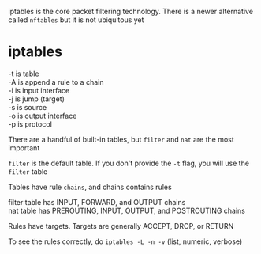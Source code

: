 iptables is the core packet filtering technology. There is a newer alternative called `nftables` but it is not ubiquitous yet

# iptables
-t is table  
-A is append a rule to a chain  
-i is input interface  
-j is jump (target)  
-s is source  
-o is output interface  
-p is protocol  

There are a handful of built-in tables, but `filter` and `nat` are the most important

`filter` is the default table. If you don't provide the `-t` flag, you will use the `filter` table

Tables have rule `chains`, and chains contains rules

filter table has INPUT, FORWARD, and OUTPUT chains  
nat table has PREROUTING, INPUT, OUTPUT, and POSTROUTING chains


Rules have targets. Targets are generally ACCEPT, DROP, or RETURN

To see the rules correctly, do `iptables -L -n -v` (list, numeric, verbose)
